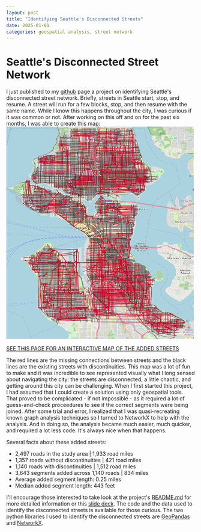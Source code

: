 ```yaml
---
layout: post
title: "Identifying Seattle's Disconnected Streets"
date: 2025-01-01
categories: geospatial analysis, street network
---
```


# Seattle's Disconnected Street Network
I just published to my [github](https://github.com/mike-babb/seattle_streets) page a project on identifying Seattle's disconnected street network. Briefly, streets in Seattle start, stop, and resume. A street will run for a few blocks, stop, and then resume with the same name. While I know this happens throughout the city, I was curious if it was common or not. After working on this off and on for the past six months, I was able to create this map:  
<img src="https://raw.githubusercontent.com/mike-babb/seattle_streets/main/graphics/ex_02_overall.png" alt="overall" width="500" height="565"/>  

[SEE THIS PAGE FOR AN INTERACTIVE MAP OF THE ADDED STREETS](/media/discontinuous_streets.html)

The red lines are the missing connections between streets and the black lines are the existing streets with discontinuities. This map was a lot of fun to make and it was incredible to see represented visually what I long sensed about navigating the city: the streets are disconnected, a little chaotic, and getting around this city can be challenging. When I first started this project, I had assumed that I could create a solution using only geospatial tools. That proved to be complicated - if not impossible - as it required a lot of guess-and-check proceedures to see if the correct segments were being joined. After some trial and error, I realized that I was quasi-recreating known graph analysis techniques so I turned to NetworkX to help with the analysis. And in doing so, the analysis became much easier, much quicker, and required a lot less code. It's always nice when that happens.  

Several facts about these added streets:

* 2,497 roads in the study area | 1,933 road miles
* 1,357 roads without discontinuities | 421 road miles  
* 1,140 roads with discontinuities | 1,512 road miles  
* 3,643 segments added across 1,140 roads | 834 miles   
* Average added segment length: 0.25 miles
* Median added segment length: 443 feet  

I'll encourage those interested to take look at the project's [README.md](https://github.com/mike-babb/seattle_streets/blob/main/README.md) for more detailed information or this [slide deck](https://github.com/mike-babb/seattle_streets/blob/main/seattles_disconnected_streets_2024_11_20.pptx). The code and the data used to identify the disconnected streets is available for those curious. The two python libraries I used to identify the disconnected streets are [GeoPandas](https://geopandas.org/en/stable/getting_started/introduction.html) and [NetworkX](https://networkx.org/). 